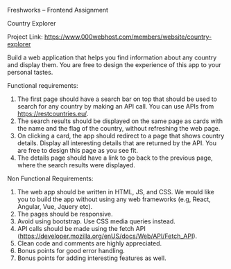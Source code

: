 Freshworks – Frontend Assignment

Country Explorer

Project Link: https://www.000webhost.com/members/website/country-explorer

Build a web application that helps you find information about any country and display them. You
are free to design the experience of this app to your personal tastes.

Functional requirements:

1. The first page should have a search bar on top that should be used to search for any
country by making an API call. You can use APIs from https://restcountries.eu/.
2. The search results should be displayed on the same page as cards with the name and the
flag of the country, without refreshing the web page.
3. On clicking a card, the app should redirect to a page that shows country details. Display
all interesting details that are returned by the API. You are free to design this page as you
see fit.
4. The details page should have a link to go back to the previous page, where the search
results were displayed.

Non Functional Requirements:

1. The web app should be written in HTML, JS, and CSS. We would like you to build the
app without using any web frameworks (e.g, React, Angular, Vue, Jquery etc).
2. The pages should be responsive.
3. Avoid using bootstrap. Use CSS media queries instead.
4. API calls should be made using the fetch API (https://developer.mozilla.org/enUS/docs/Web/API/Fetch_API).
5. Clean code and comments are highly appreciated.
6. Bonus points for good error handling.
7. Bonus points for adding interesting features as well.


